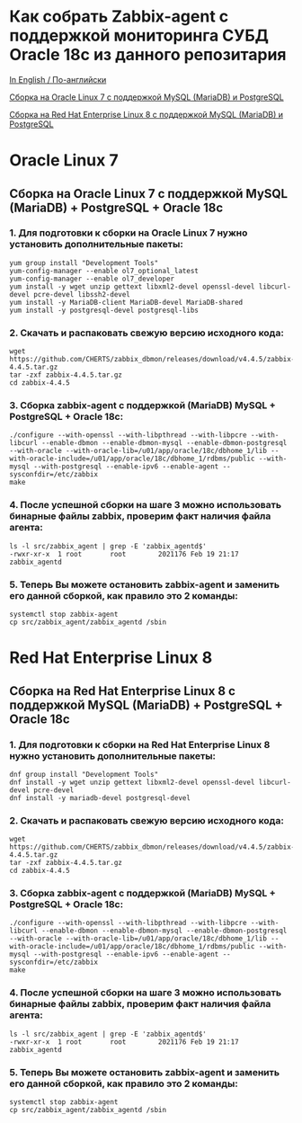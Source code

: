 # Как собрать Zabbix-agent с поддержкой мониторинга СУБД Oracle 18c из данного репозитария

[In English / По-английски](BUILD.md)

[Сборка на Oracle Linux 7 с поддержкой MySQL (MariaDB) и PostgreSQL](#oracle-linux-7)

[Сборка на Red Hat Enterprise Linux 8 с поддержкой MySQL (MariaDB) и PostgreSQL](#red-hat-enterprise-linux-8)

# Oracle Linux 7
## Сборка на Oracle Linux 7 с поддержкой MySQL (MariaDB) + PostgreSQL + Oracle 18c

### 1. Для подготовки к сборки на Oracle Linux 7 нужно установить дополнительные пакеты:

~~~~
yum group install "Development Tools"
yum-config-manager --enable ol7_optional_latest
yum-config-manager --enable ol7_developer
yum install -y wget unzip gettext libxml2-devel openssl-devel libcurl-devel pcre-devel libssh2-devel
yum install -y MariaDB-client MariaDB-devel MariaDB-shared
yum install -y postgresql-devel postgresql-libs
~~~~

### 2. Скачать и распаковать свежую версию исходного кода:

~~~~
wget https://github.com/CHERTS/zabbix_dbmon/releases/download/v4.4.5/zabbix-4.4.5.tar.gz
tar -zxf zabbix-4.4.5.tar.gz
cd zabbix-4.4.5
~~~~

### 3. Сборка zabbix-agent с поддержкой (MariaDB) MySQL + PostgreSQL + Oracle 18c:

~~~~
./configure --with-openssl --with-libpthread --with-libpcre --with-libcurl --enable-dbmon --enable-dbmon-mysql --enable-dbmon-postgresql --with-oracle --with-oracle-lib=/u01/app/oracle/18c/dbhome_1/lib --with-oracle-include=/u01/app/oracle/18c/dbhome_1/rdbms/public --with-mysql --with-postgresql --enable-ipv6 --enable-agent --sysconfdir=/etc/zabbix
make
~~~~

### 4. После успешной сборки на шаге 3 можно использовать бинарные файлы zabbix, проверим факт наличия файла агента:

~~~~
ls -l src/zabbix_agent | grep -E 'zabbix_agentd$'
-rwxr-xr-x  1 root       root        2021176 Feb 19 21:17 zabbix_agentd
~~~~

### 5. Теперь Вы можете остановить zabbix-agent и заменить его данной сборкой, как правило это 2 команды:
~~~~
systemctl stop zabbix-agent
cp src/zabbix_agent/zabbix_agentd /sbin
~~~~

# Red Hat Enterprise Linux 8
## Сборка на Red Hat Enterprise Linux 8 с поддержкой MySQL (MariaDB) + PostgreSQL + Oracle 18c

### 1. Для подготовки к сборки на Red Hat Enterprise Linux 8 нужно установить дополнительные пакеты:

~~~~
dnf group install "Development Tools"
dnf install -y wget unzip gettext libxml2-devel openssl-devel libcurl-devel pcre-devel
dnf install -y mariadb-devel postgresql-devel
~~~~

### 2. Скачать и распаковать свежую версию исходного кода:

~~~~
wget https://github.com/CHERTS/zabbix_dbmon/releases/download/v4.4.5/zabbix-4.4.5.tar.gz
tar -zxf zabbix-4.4.5.tar.gz
cd zabbix-4.4.5
~~~~

### 3. Сборка zabbix-agent с поддержкой (MariaDB) MySQL + PostgreSQL + Oracle 18c:

~~~~
./configure --with-openssl --with-libpthread --with-libpcre --with-libcurl --enable-dbmon --enable-dbmon-mysql --enable-dbmon-postgresql --with-oracle --with-oracle-lib=/u01/app/oracle/18c/dbhome_1/lib --with-oracle-include=/u01/app/oracle/18c/dbhome_1/rdbms/public --with-mysql --with-postgresql --enable-ipv6 --enable-agent --sysconfdir=/etc/zabbix
make
~~~~

### 4. После успешной сборки на шаге 3 можно использовать бинарные файлы zabbix, проверим факт наличия файла агента:

~~~~
ls -l src/zabbix_agent | grep -E 'zabbix_agentd$'
-rwxr-xr-x  1 root       root        2021176 Feb 19 21:17 zabbix_agentd
~~~~

### 5. Теперь Вы можете остановить zabbix-agent и заменить его данной сборкой, как правило это 2 команды:
~~~~
systemctl stop zabbix-agent
cp src/zabbix_agent/zabbix_agentd /sbin
~~~~

